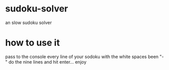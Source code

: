 # sudoku-solver

an slow sudoku solver

# how to use it

pass to the console every line of your sodoku with the white spaces been "-"
do the nine lines and hit enter... enjoy
